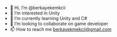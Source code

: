 - 👋 Hi, I’m @berkayekemkcii
- 👀 I’m interested in Unity 
- 🌱 I’m currently learning Unity and C#
- 💞️ I’m looking to collaborate on game developer
- 📫 How to reach me berkayekmekcii@gmail.com

<!---
berkayekemkcii/berkayekemkcii is a ✨ special ✨ repository because its `README.md` (this file) appears on your GitHub profile.
You can click the Preview link to take a look at your changes.
--->
